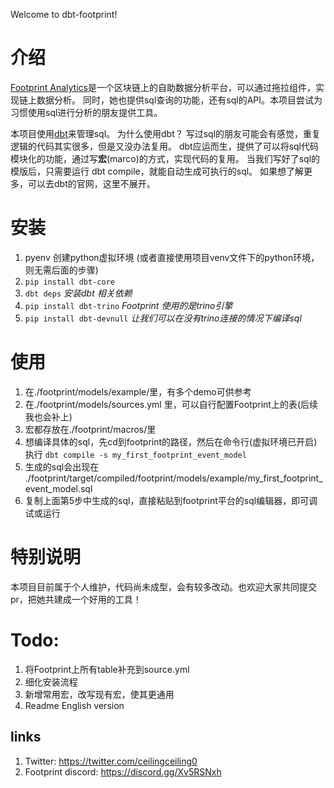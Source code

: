 Welcome to dbt-footprint!

# 介绍
[Footprint Analytics](https://www.footprint.network/dashboards)是一个区块链上的自助数据分析平台，可以通过拖拉组件，实现链上数据分析。
同时，她也提供sql查询的功能，还有sql的API。本项目尝试为习惯使用sql进行分析的朋友提供工具。

本项目使用[dbt](https://www.getdbt.com/)来管理sql。
为什么使用dbt？
写过sql的朋友可能会有感觉，重复逻辑的代码其实很多，但是又没办法复用。
dbt应运而生，提供了可以将sql代码模块化的功能，通过写**宏**(marco)的方式，实现代码的复用。
当我们写好了sql的模版后，只需要运行 dbt compile，就能自动生成可执行的sql。
如果想了解更多，可以去dbt的官网，这里不展开。

# 安装
1. pyenv 创建python虚拟环境 (或者直接使用项目venv文件下的python环境，则无需后面的步骤)
2. `pip install dbt-core`
3. `dbt deps` *安装dbt 相关依赖*
4. `pip install dbt-trino`  *Footprint 使用的是trino引擎*
5. `pip install dbt-devnull`  *让我们可以在没有trino连接的情况下编译sql*

# 使用
1. 在./footprint/models/example/里，有多个demo可供参考
2. 在./footprint/models/sources.yml 里，可以自行配置Footprint上的表(后续我也会补上)
3. 宏都存放在./footprint/macros/里
4. 想编译具体的sql，先cd到footprint的路径，然后在命令行(虚拟环境已开启)执行 `dbt compile -s my_first_footprint_event_model`
5. 生成的sql会出现在 ./footprint/target/compiled/footprint/models/example/my_first_footprint_event_model.sql
6. 复制上面第5步中生成的sql，直接粘贴到footprint平台的sql编辑器，即可调试或运行

# 特别说明
本项目目前属于个人维护，代码尚未成型，会有较多改动。也欢迎大家共同提交pr，把她共建成一个好用的工具！

# Todo:
1. 将Footprint上所有table补充到source.yml
2. 细化安装流程
3. 新增常用宏，改写现有宏，使其更通用
3. Readme English version

## links
1. Twitter: https://twitter.com/ceilingceiling0
2. Footprint discord: https://discord.gg/Xv5RSNxh